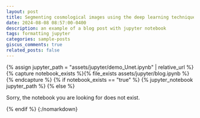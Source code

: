 ```yaml
---
layout: post
title: Segmenting cosmological images using the deep learning technique U-Net
date: 2024-08-08 08:57:00-0400
description: an example of a blog post with jupyter notebook
tags: formatting jupyter
categories: sample-posts
giscus_comments: true
related_posts: false
---
```


{% assign jupyter_path = "assets/jupyter/demo_Unet.ipynb" | relative_url %}
{% capture notebook_exists %}{% file_exists assets/jupyter/blog.ipynb %}{% endcapture %}
{% if notebook_exists == "true" %}
{% jupyter_notebook jupyter_path %}
{% else %}

<p>Sorry, the notebook you are looking for does not exist.</p>
{% endif %}
{:/nomarkdown}
